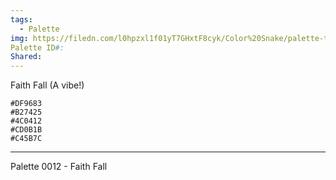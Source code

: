 ```yaml
---
tags:
  - Palette
img: https://filedn.com/l0hpzxl1f01yT7GHxtF8cyk/Color%20Snake/palette-thumbs/0012.png
Palette ID#: 
Shared:
---
```

Faith Fall (A vibe!)
```palette
#DF9683
#B27425
#4C0412
#CD0B1B
#C45B7C
```


---

Palette 0012 - Faith Fall
